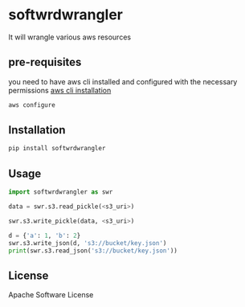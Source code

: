 # softwrdwrangler
It will wrangle various aws resources

## pre-requisites
you need to have aws cli installed and configured with the necessary permissions
[aws cli installation](https://docs.aws.amazon.com/cli/latest/userguide/getting-started-install.html)

```bash
aws configure
```

## Installation
```bash
pip install softwrdwrangler
```

## Usage
```python
import softwrdwrangler as swr

data = swr.s3.read_pickle(<s3_uri>)

swr.s3.write_pickle(data, <s3_uri>)

d = {'a': 1, 'b': 2}
swr.s3.write_json(d, 's3://bucket/key.json')
print(swr.s3.read_json('s3://bucket/key.json'))

```

## License
Apache Software License
```
